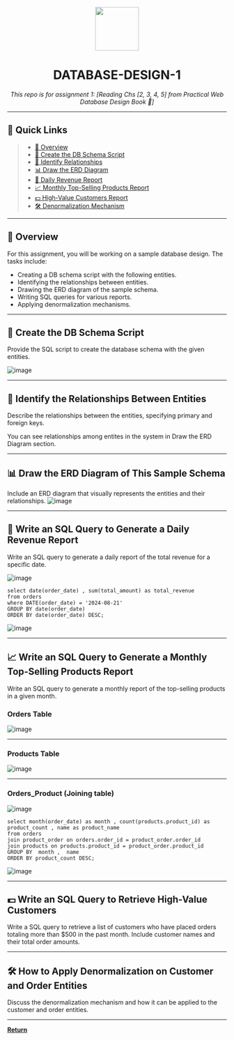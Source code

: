 <p align="center">
  <img src="https://cdn-icons-png.flaticon.com/512/6295/6295417.png" width="100" />
</p>
<p align="center">
    <h1 align="center">DATABASE-DESIGN-1</h1>
</p>
<p align="center">
    <em>This repo is for assignment 1: [Reading Chs [2, 3, 4, 5] from Practical Web Database Design Book 📖]</em>
</p>
<hr>

## 🔗 Quick Links

> - [📍 Overview](#-overview)
> - [📄 Create the DB Schema Script](#-create-the-db-schema-script)
> - [🔗 Identify Relationships](#-identify-the-relationships-between-entities)
> - [📊 Draw the ERD Diagram](#-draw-the-erd-diagram-of-This-Sample-Schema)
> - [📅 Daily Revenue Report](#-Write-an-SQL-Query-to-Generate-a-Daily-Revenue-Report)
> - [📈 Monthly Top-Selling Products Report](#-write-an-sql-query-to-generate-a-monthly-top-selling-products-report)
> - [💵 High-Value Customers Report](#-write-an-sql-query-to-retrieve-high-value-customers)
> - [🛠️ Denormalization Mechanism](#-how-to-apply-denormalization-on-customer-and-order-entities)

---

## 📍 Overview

For this assignment, you will be working on a sample database design. The tasks include:

- Creating a DB schema script with the following entities.
- Identifying the relationships between entities.
- Drawing the ERD diagram of the sample schema.
- Writing SQL queries for various reports.
- Applying denormalization mechanisms.

---

## 📄 Create the DB Schema Script

Provide the SQL script to create the database schema with the given entities.


![image](https://github.com/user-attachments/assets/b6c33a5e-343b-4c83-bb8a-2023241cdf47)


---

## 🔗 Identify the Relationships Between Entities

Describe the relationships between the entities, specifying primary and foreign keys.

You can see relationships among entites in the system in Draw the ERD Diagram section.

---

## 📊 Draw the ERD Diagram of This Sample Schema

Include an ERD diagram that visually represents the entities and their relationships.
![image](https://github.com/user-attachments/assets/51144bf2-cc18-4a87-ac8a-6aef374a7df7)




---

## 📅 Write an SQL Query to Generate a Daily Revenue Report

Write an SQL query to generate a daily report of the total revenue for a specific date.


![image](https://github.com/user-attachments/assets/c9a4359c-ab29-49f9-87f6-71cd3ad45d38)

``` mysql
select date(order_date) , sum(total_amount) as total_revenue
from orders
where DATE(order_date) = '2024-08-21'
GROUP BY date(order_date)  
ORDER BY date(order_date) DESC;

```

![image](https://github.com/user-attachments/assets/4dafe4f9-593b-4cac-acfb-46bc3dc21d94)

---

## 📈 Write an SQL Query to Generate a Monthly Top-Selling Products Report

Write an SQL query to generate a monthly report of the top-selling products in a given month.

### Orders Table 

![image](https://github.com/user-attachments/assets/f45d34d4-2ce4-4321-b524-a53d1788ebbe)

---
### Products Table

![image](https://github.com/user-attachments/assets/b127154f-60d8-4b8f-acbb-3b0da64262d1)

---

### Orders_Product (Joining table)

![image](https://github.com/user-attachments/assets/af40fe9d-f2bc-4ebf-b102-c3b6f4b7ab3c)


``` mysql
select month(order_date) as month , count(products.product_id) as product_count , name as product_name
from orders 
join product_order on orders.order_id = product_order.order_id
join products on products.product_id = product_order.product_id
GROUP BY  month ,  name 
ORDER BY product_count DESC;

```
![image](https://github.com/user-attachments/assets/851e99e3-26e1-4c27-a6d0-c2518a0d2078)


---

## 💵 Write an SQL Query to Retrieve High-Value Customers

Write a SQL query to retrieve a list of customers who have placed orders totaling more than $500 in the past month. Include customer names and their total order amounts.

---

## 🛠️ How to Apply Denormalization on Customer and Order Entities

Discuss the denormalization mechanism and how it can be applied to the customer and order entities.

---

[**Return**](#-quick-links)
